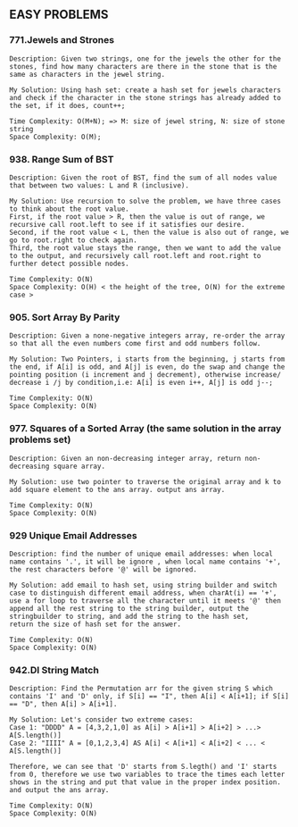 ## EASY PROBLEMS 

### 771.Jewels and Strones 

	Description: Given two strings, one for the jewels the other for the stones, find how many characters are there in the stone that is the same as characters in the jewel string.

	My Solution: Using hash set: create a hash set for jewels characters and check if the character in the stone strings has already added to the set, if it does, count++;

	Time Complexity: O(M+N); => M: size of jewel string, N: size of stone string 
	Space Complexity: O(M);

### 938. Range Sum of BST 

	Description: Given the root of BST, find the sum of all nodes value that between two values: L and R (inclusive).

	My Solution: Use recursion to solve the problem, we have three cases to think about the root value.
	First, if the root value > R, then the value is out of range, we recursive call root.left to see if it satisfies our desire.
	Second, if the root value < L, then the value is also out of range, we go to root.right to check again.
	Third, the root value stays the range, then we want to add the value to the output, and recursively call root.left and root.right to further detect possible nodes.

	Time Complexity: O(N) 
	Space Complexity: O(H) < the height of the tree, O(N) for the extreme case >  

### 905. Sort Array By Parity 

	Description: Given a none-negative integers array, re-order the array so that all the even numbers come first and odd numbers follow.

	My Solution: Two Pointers, i starts from the beginning, j starts from the end, if A[i] is odd, and A[j] is even, do the swap and change the pointing position (i increment and j decrement), otherwise increase/ decrease i /j by condition,i.e: A[i] is even i++, A[j] is odd j--;

	Time Complexity: O(N)
	Space Complexity: O(N)

### 977. Squares of a Sorted Array (the same solution in the array problems set)

	Description: Given an non-decreasing integer array, return non-decreasing square array.

	My Solution: use two pointer to traverse the original array and k to add square element to the ans array. output ans array.

	Time Complexity: O(N)
	Space Complexity: O(N)

### 929 Unique Email Addresses 
	
	Description: find the number of unique email addresses: when local name contains '.', it will be ignore , when local name contains '+', the rest characters before '@' will be ignored.

	My Solution: add email to hash set, using string builder and switch case to distinguish different email address, when charAt(i) == '+', use a for loop to traverse all the character until it meets '@' then append all the rest string to the string builder, output the stringbuilder to string, and add the string to the hash set,
	return the size of hash set for the answer.

	Time Complexity: O(N)
	Space Complexity: O(N)

### 942.DI String Match 
	
	Description: Find the Permutation arr for the given string S which contains 'I' and 'D' only, if S[i] == "I", then A[i] < A[i+1]; if S[i] == "D", then A[i] > A[i+1].

	My Solution: Let's consider two extreme cases:
	Case 1: "DDDD" A = [4,3,2,1,0] as A[i] > A[i+1] > A[i+2] > ...> A[S.length()]
	Case 2: "IIII" A = [0,1,2,3,4] AS A[i] < A[i+1] < A[i+2] < ... < A[S.length()]

	Therefore, we can see that 'D' starts from S.legth() and 'I' starts from 0, therefore we use two variables to trace the times each letter shows in the string and put that value in the proper index position. and output the ans array.

	Time Complexity: O(N)
	Space Complexity: O(N)




